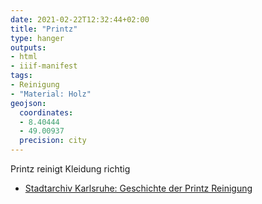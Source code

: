 ```yaml
---
date: 2021-02-22T12:32:44+02:00
title: "Printz"
type: hanger
outputs:
- html
- iiif-manifest
tags:
- Reinigung
- "Material: Holz"
geojson:
  coordinates:
  - 8.40444
  - 49.00937
  precision: city
---
```

Printz reinigt Kleidung richtig

<div class="notes">
<ul>
<li><a href="https://stadtlexikon.karlsruhe.de/index.php/De:Lexikon:ins-0039">Stadtarchiv Karlsruhe: Geschichte der Printz Reinigung</a></li>
</ul></div>
